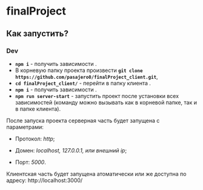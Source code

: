 ﻿# finalProject #


## Как запустить?


### Dev
* **`npm i`** - получить зависимости
.
* В корневую папку проекта произвести **`git clone https://github.com/pasajero0/finalProject_client.git`**,
* **`cd finalProject_client/`** - перейти в папку клиента
.
* **`npm i`** - получить зависимости
.
* **`npm run server-start`** - запустить проект после установки всех зависимостей (команду можно вызывать как в корневой папке, так и в папке клиента).
 



После запуска проекта серверная часть будет запущена с параметрами: 


* Протокол: *http*;

* Домен: *localhost, 127.0.0.1, или внешний ip*;

* Порт: *5000*.

Клиентская часть будет запущена атоматически
 или же доступна по адресу: http://localhost:3000/